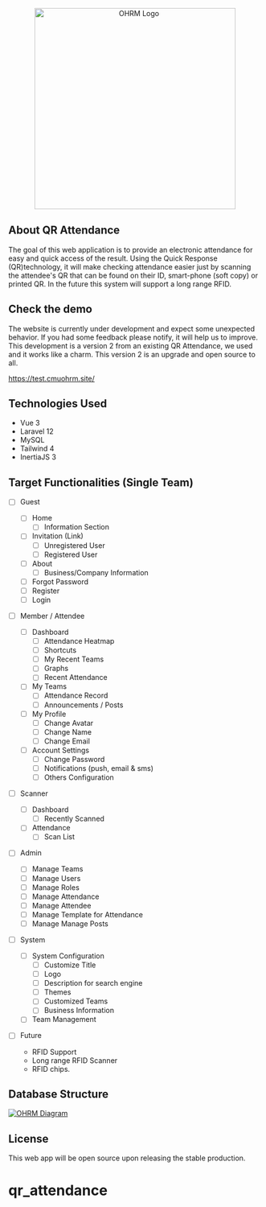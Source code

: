 <p align="center">
  <a href="https://queuing.migfus.net" target="_blank">
    <img src="https://queuing.migfus.net/assets/logo-sm.png" width="400" alt="OHRM Logo">
  </a>
</p>

## About QR Attendance

The goal of this web application is to provide an electronic attendance for easy and quick access of the result. Using the Quick Response (QR)technology, it will make checking attendance easier just by scanning the attendee's QR that can be found on their ID, smart-phone (soft copy) or printed QR. In the future this system will support a long range RFID.

## Check the demo

The website is currently under development and expect some unexpected behavior. If you had some feedback please notify, it will help us to improve. This development is a version 2 from an existing QR Attendance, we used and it works like a charm. This version 2 is an upgrade and open source to all.

https://test.cmuohrm.site/

## Technologies Used

-   Vue 3
-   Laravel 12
-   MySQL
-   Tailwind 4
-   InertiaJS 3

## Target Functionalities (Single Team)

-   [ ] Guest

    -   [ ] Home
        -   [ ] Information Section
    -   [ ] Invitation (Link)
        -   [ ] Unregistered User
        -   [ ] Registered User
    -   [ ] About
        -   [ ] Business/Company Information
    -   [ ] Forgot Password
    -   [ ] Register
    -   [ ] Login

-   [ ] Member / Attendee

    -   [ ] Dashboard
        -   [ ] Attendance Heatmap
        -   [ ] Shortcuts
        -   [ ] My Recent Teams
        -   [ ] Graphs
        -   [ ] Recent Attendance
    -   [ ] My Teams
        -   [ ] Attendance Record
        -   [ ] Announcements / Posts
    -   [ ] My Profile
        -   [ ] Change Avatar
        -   [ ] Change Name
        -   [ ] Change Email
    -   [ ] Account Settings
        -   [ ] Change Password
        -   [ ] Notifications (push, email & sms)
        -   [ ] Others Configuration

-   [ ] Scanner

    -   [ ] Dashboard
        -   [ ] Recently Scanned
    -   [ ] Attendance
        -   [ ] Scan List

-   [ ] Admin

    -   [ ] Manage Teams
    -   [ ] Manage Users
    -   [ ] Manage Roles
    -   [ ] Manage Attendance
    -   [ ] Manage Attendee
    -   [ ] Manage Template for Attendance
    -   [ ] Manage Manage Posts

-   [ ] System

    -   [ ] System Configuration
        -   [ ] Customize Title
        -   [ ] Logo
        -   [ ] Description for search engine
        -   [ ] Themes
        -   [ ] Customized Teams
        -   [ ] Business Information
    -   [ ] Team Management

-   [ ] Future
    -   RFID Support
    -   Long range RFID Scanner
    -   RFID chips.

## Database Structure

<a href="https://ibb.co/d1dst6N" target="_blank">
  <img src="https://i.ibb.co/P37sM42/Diagram-1.png" alt="OHRM Diagram">
</a>

## License

This web app will be open source upon releasing the stable production.
# qr_attendance

